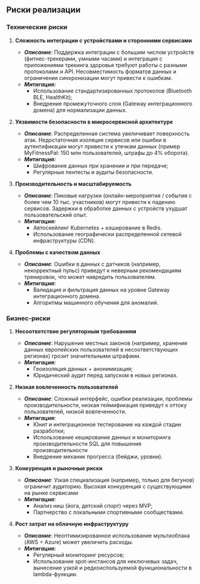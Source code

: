 ## Риски реализации

### **Технические риски**

1. **Сложность интеграции с устройствами и сторонними сервисами**
	- ***Описание***: Поддержка интеграции с большим числом устройств (фитнес-трекерами, умными часами) и интеграция с приложениями трекинга здоровья требуют работы с разными протоколами и API. Несовместимость форматов данных и ограничения синхронизации могут привести к ошибкам.
	- ***Митигация:*** 
		- Использование стандартизированных протоколов (Bluetooth BLE, HealthKit);
		- Внедрение промежуточного слоя (Gateway интеграционного домена) для нормализации данных.

2. **Уязвимости безопасности в микросервисной архитектуре**
	- ***Описание***: Распределенная система увеличивает поверхность атак. Недостаточная изоляция сервисов или ошибки в аутентификации могут привести к утечкам данных (пример MyFitnessPal: 150 млн пользователей, штрафы до 4% оборота).
	- ***Митигация:*** 
		- Шифрование данных при хранении и при передаче;
		- Регулярные пентесты и аудиты безопасности.

3. **Производительность и масштабируемость**
	- ***Описание***: Пиковые нагрузки (онлайн-мероприятия / события с более чем 10 тыс. участников) могут привести к падению сервисов. Задержки в обработке данных с устройств ухудшат пользовательский опыт.
	- ***Митигация:*** 
		- Автоскейлинг Kubernetes + кэширование в Redis.
		- Использование географически распределенной сетевой инфраструктуры (CDN).

4. **Проблемы с качеством данных**
	- ***Описание***: Ошибки в данных с датчиков (например, некорректный пульс) приведут к неверным рекомендациям тренировок, что может навредить пользователям.
	- ***Митигация:*** 
		- Валидация и фильтрация данных на уровне Gateway интеграционного домена.
		- Алгоритмы машинного обучения для аномалий.

### **Бизнес-риски**

1. **Несоответствие регуляторным требованиям**
	- ***Описание***: Нарушение местных законов (например, хранение данных европейских пользователей в несоответствующих регионах) грозит значительными штрафами.
	- ***Митигация:*** 
		- Геоизоляция данных + анонимизация;
		- Юридический аудит перед запуском в новых регионах.

2. **Низкая вовлеченность пользователей**
	- ***Описание***: Сложный интерфейс, ошибки реализации, проблемы производительности, низкая геймификация приведут к оттоку пользователей, низкой вовлеченности.
	- ***Митигация:*** 
		- Юнит и интеграционное тестирование на каждой стадии разработки;
		- Использование кеширование данных и мониторинга производительности SQL для повышения производительности
		- Внедрение механик прогресса (бейджи, уровни).

3. **Конкуренция и рыночные риски**
	- ***Описание***: Узкая специализация (например, только для бегунов) ограничит аудиторию. Высокая конкуренция с существующими на рынке сервисами
	- ***Митигация:*** 
		- Анализ ниш (йога, детский спорт) через MVP;
		- Партнерство с локальными спортивными сообществами.

4. **Рост затрат на облачную инфраструктуру**
	- ***Описание***: Неоптимизированное использование мультиоблака (AWS + Azure) может увеличить расходы.
	- ***Митигация:*** 
		- Регулярный мониторинг ресурсов;
		- Использование spot-инстансов для неключевых задач, вынесение узкой и редкоиспользуемой функциональности в lambda-функции.


